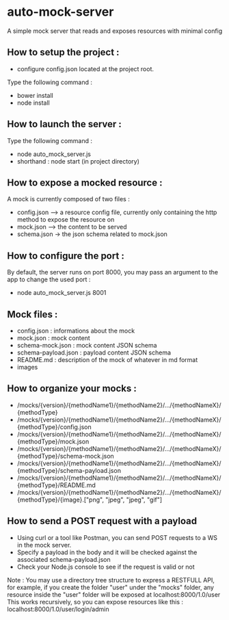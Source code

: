 # auto-mock-server
A simple mock server that reads and exposes resources with minimal config

## How to setup the project :
* configure config.json located at the project root.

Type the following command :
* bower install
* node install

## How to launch the server :
Type the following command :
* node auto_mock_server.js
* shorthand : node start (in project directory)

## How to expose a mocked resource :
A mock is currently composed of two files :
* config.json --> a resource config file, currently only containing the http method to expose the resource on
* mock.json --> the content to be served
* schema.json -> the json schema related to mock.json

## How to configure the port :
By default, the server runs on port 8000, you may pass an argument to the app to change the used port :
* node auto_mock_server.js 8001

## Mock files :
* config.json : informations about the mock
* mock.json : mock content
* schema-mock.json : mock content JSON schema
* schema-payload.json : payload content JSON schema
* README.md : description of the mock of whatever in md format
* images

## How to organize your mocks :
* /mocks/{version}/{methodName1}/{methodName2}/.../{methodNameX}/{methodType}
* /mocks/{version}/{methodName1}/{methodName2}/.../{methodNameX}/{methodType}/config.json
* /mocks/{version}/{methodName1}/{methodName2}/.../{methodNameX}/{methodType}/mock.json
* /mocks/{version}/{methodName1}/{methodName2}/.../{methodNameX}/{methodType}/schema-mock.json
* /mocks/{version}/{methodName1}/{methodName2}/.../{methodNameX}/{methodType}/schema-payload.json
* /mocks/{version}/{methodName1}/{methodName2}/.../{methodNameX}/{methodType}/README.md
* /mocks/{version}/{methodName1}/{methodName2}/.../{methodNameX}/{methodType}/{image}.["png", "jpeg", "jpeg", "gif"]

## How to send a POST request with a payload
* Using curl or a tool like Postman, you can send POST requests to a WS in the mock server.
* Specify a payload in the body and it will be checked against the associated schema-payload.json
* Check your Node.js console to see if the request is valid or not

Note : 
You may use a directory tree structure to express a RESTFULL API, for example, if you create the folder "user" under the "mocks" folder,
any resource inside the "user" folder will be exposed at localhost:8000/1.0/user
This works recursively, so you can expose resources like this :
localhost:8000/1.0/user/login/admin
